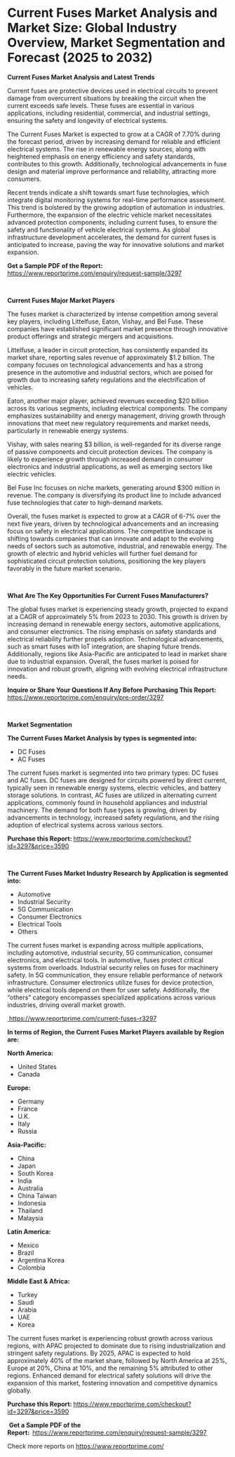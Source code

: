 <p><h1>Current Fuses Market Analysis and Market Size: Global Industry Overview, Market Segmentation and Forecast (2025 to 2032)</h1></p><p><strong>Current Fuses Market Analysis and Latest Trends</strong></p>
<p><p>Current fuses are protective devices used in electrical circuits to prevent damage from overcurrent situations by breaking the circuit when the current exceeds safe levels. These fuses are essential in various applications, including residential, commercial, and industrial settings, ensuring the safety and longevity of electrical systems.</p><p>The Current Fuses Market is expected to grow at a CAGR of 7.70% during the forecast period, driven by increasing demand for reliable and efficient electrical systems. The rise in renewable energy sources, along with heightened emphasis on energy efficiency and safety standards, contributes to this growth. Additionally, technological advancements in fuse design and material improve performance and reliability, attracting more consumers.</p><p>Recent trends indicate a shift towards smart fuse technologies, which integrate digital monitoring systems for real-time performance assessment. This trend is bolstered by the growing adoption of automation in industries. Furthermore, the expansion of the electric vehicle market necessitates advanced protection components, including current fuses, to ensure the safety and functionality of vehicle electrical systems. As global infrastructure development accelerates, the demand for current fuses is anticipated to increase, paving the way for innovative solutions and market expansion.</p></p>
<p><strong>Get a Sample PDF of the Report:&nbsp;</strong> <a href="https://www.reportprime.com/enquiry/request-sample/3297?utm_campaign=3455&utm_medium=2&utm_source=Github&utm_content=ia&utm_term=18032025&utm_id=current-fuses">https://www.reportprime.com/enquiry/request-sample/3297</a></p>
<p>&nbsp;</p>
<p><strong>Current Fuses Major Market Players</strong></p>
<p><p>The fuses market is characterized by intense competition among several key players, including Littelfuse, Eaton, Vishay, and Bel Fuse. These companies have established significant market presence through innovative product offerings and strategic mergers and acquisitions.</p><p>Littelfuse, a leader in circuit protection, has consistently expanded its market share, reporting sales revenue of approximately $1.2 billion. The company focuses on technological advancements and has a strong presence in the automotive and industrial sectors, which are poised for growth due to increasing safety regulations and the electrification of vehicles.</p><p>Eaton, another major player, achieved revenues exceeding $20 billion across its various segments, including electrical components. The company emphasizes sustainability and energy management, driving growth through innovations that meet new regulatory requirements and market needs, particularly in renewable energy systems.</p><p>Vishay, with sales nearing $3 billion, is well-regarded for its diverse range of passive components and circuit protection devices. The company is likely to experience growth through increased demand in consumer electronics and industrial applications, as well as emerging sectors like electric vehicles.</p><p>Bel Fuse Inc focuses on niche markets, generating around $300 million in revenue. The company is diversifying its product line to include advanced fuse technologies that cater to high-demand markets.</p><p>Overall, the fuses market is expected to grow at a CAGR of 6-7% over the next five years, driven by technological advancements and an increasing focus on safety in electrical applications. The competitive landscape is shifting towards companies that can innovate and adapt to the evolving needs of sectors such as automotive, industrial, and renewable energy. The growth of electric and hybrid vehicles will further fuel demand for sophisticated circuit protection solutions, positioning the key players favorably in the future market scenario.</p></p>
<p>&nbsp;</p>
<p><strong>What Are The Key Opportunities For Current Fuses Manufacturers?</strong></p>
<p><p>The global fuses market is experiencing steady growth, projected to expand at a CAGR of approximately 5% from 2023 to 2030. This growth is driven by increasing demand in renewable energy sectors, automotive applications, and consumer electronics. The rising emphasis on safety standards and electrical reliability further propels adoption. Technological advancements, such as smart fuses with IoT integration, are shaping future trends. Additionally, regions like Asia-Pacific are anticipated to lead in market share due to industrial expansion. Overall, the fuses market is poised for innovation and robust growth, aligning with evolving electrical infrastructure needs.</p></p>
<p><strong>Inquire or Share Your Questions If Any Before Purchasing This Report:</strong> <a href="https://www.reportprime.com/enquiry/pre-order/3297?utm_campaign=3455&utm_medium=2&utm_source=Github&utm_content=ia&utm_term=18032025&utm_id=current-fuses">https://www.reportprime.com/enquiry/pre-order/3297</a></p>
<p>&nbsp;</p>
<p><strong>Market Segmentation</strong></p>
<p><strong>The Current Fuses Market Analysis by types is segmented into:</strong></p>
<p><ul><li>DC Fuses</li><li>AC Fuses</li></ul></p>
<p><p>The current fuses market is segmented into two primary types: DC fuses and AC fuses. DC fuses are designed for circuits powered by direct current, typically seen in renewable energy systems, electric vehicles, and battery storage solutions. In contrast, AC fuses are utilized in alternating current applications, commonly found in household appliances and industrial machinery. The demand for both fuse types is growing, driven by advancements in technology, increased safety regulations, and the rising adoption of electrical systems across various sectors.</p></p>
<p><strong>Purchase this Report:&nbsp;</strong><a href="https://www.reportprime.com/checkout?id=3297&price=3590&utm_campaign=3455&utm_medium=2&utm_source=Github&utm_content=ia&utm_term=18032025&utm_id=current-fuses">https://www.reportprime.com/checkout?id=3297&price=3590</a></p>
<p>&nbsp;</p>
<p><strong>The Current Fuses Market Industry Research by Application is segmented into:</strong></p>
<p><ul><li>Automotive</li><li>Industrial Security</li><li>5G Communication</li><li>Consumer Electronics</li><li>Electrical Tools</li><li>Others</li></ul></p>
<p><p>The current fuses market is expanding across multiple applications, including automotive, industrial security, 5G communication, consumer electronics, and electrical tools. In automotive, fuses protect critical systems from overloads. Industrial security relies on fuses for machinery safety. In 5G communication, they ensure reliable performance of network infrastructure. Consumer electronics utilize fuses for device protection, while electrical tools depend on them for user safety. Additionally, the “others” category encompasses specialized applications across various industries, driving overall market growth.</p></p>
<p><a href="https://www.reportprime.com/current-fuses-r3297?utm_campaign=3455&utm_medium=2&utm_source=Github&utm_content=ia&utm_term=18032025&utm_id=current-fuses">&nbsp;https://www.reportprime.com/current-fuses-r3297</a></p>
<p><strong>In terms of Region, the Current Fuses Market Players available by Region are:</strong></p>
<p>
    <p> <strong> North America: </strong>
        <ul>
            <li>United States</li>
            <li>Canada</li>
        </ul>
        </p> 
    <p> <strong> Europe: </strong>
        <ul>
            <li>Germany</li>
            <li>France</li>
            <li>U.K.</li>
            <li>Italy</li>
            <li>Russia</li>
        </ul>
        </p> 
    <p> <strong> Asia-Pacific: </strong>
        <ul>
            <li>China</li>
            <li>Japan</li>
            <li>South Korea</li>
            <li>India</li>
            <li>Australia</li>
            <li>China Taiwan</li>
            <li>Indonesia</li>
            <li>Thailand</li>
            <li>Malaysia</li>
        </ul>
        </p> 
    <p> <strong> Latin America: </strong>
        <ul>
            <li>Mexico</li>
            <li>Brazil</li>
            <li>Argentina Korea</li>
            <li>Colombia</li>
        </ul>
        </p> 
    <p> <strong> Middle East & Africa: </strong>
        <ul>
            <li>Turkey</li>
            <li>Saudi</li>
            <li>Arabia</li>
            <li>UAE</li>
            <li>Korea</li>
        </ul>
    </p>
    </p>
<p><p>The current fuses market is experiencing robust growth across various regions, with APAC projected to dominate due to rising industrialization and stringent safety regulations. By 2025, APAC is expected to hold approximately 40% of the market share, followed by North America at 25%, Europe at 20%, China at 10%, and the remaining 5% attributed to other regions. Enhanced demand for electrical safety solutions will drive the expansion of this market, fostering innovation and competitive dynamics globally.</p></p>
<p><strong>Purchase this Report: </strong><a href="https://www.reportprime.com/checkout?id=3297&price=3590&utm_campaign=3455&utm_medium=2&utm_source=Github&utm_content=ia&utm_term=18032025&utm_id=current-fuses">https://www.reportprime.com/checkout?id=3297&price=3590</a></p>
<p>&nbsp;<strong>Get a Sample PDF of the Report:&nbsp;&nbsp;</strong><a href="https://www.reportprime.com/enquiry/request-sample/3297?utm_campaign=3455&utm_medium=2&utm_source=Github&utm_content=ia&utm_term=18032025&utm_id=current-fuses">https://www.reportprime.com/enquiry/request-sample/3297</a></p>
<p><strong></strong></p>
<p>Check more reports on <a href="https://www.reportprime.com/?utm_campaign=3455&utm_medium=2&utm_source=Github&utm_content=ia&utm_term=18032025&utm_id=current-fuses">https://www.reportprime.com/</a></p>
